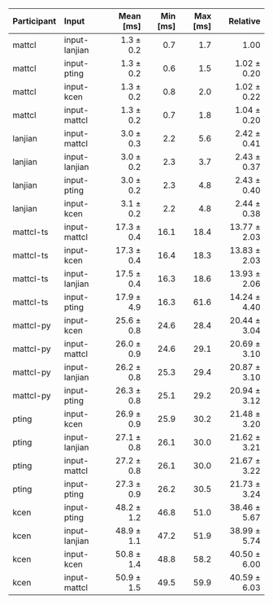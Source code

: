 | Participant | Input | Mean [ms] | Min [ms] | Max [ms] | Relative |
|:---|:---|---:|---:|---:|---:|
| mattcl | input-lanjian | 1.3 ± 0.2 | 0.7 | 1.7 | 1.00 |
| mattcl | input-pting | 1.3 ± 0.2 | 0.6 | 1.5 | 1.02 ± 0.20 |
| mattcl | input-kcen | 1.3 ± 0.2 | 0.8 | 2.0 | 1.02 ± 0.22 |
| mattcl | input-mattcl | 1.3 ± 0.2 | 0.7 | 1.8 | 1.04 ± 0.20 |
| lanjian | input-mattcl | 3.0 ± 0.3 | 2.2 | 5.6 | 2.42 ± 0.41 |
| lanjian | input-lanjian | 3.0 ± 0.2 | 2.3 | 3.7 | 2.43 ± 0.37 |
| lanjian | input-pting | 3.0 ± 0.2 | 2.3 | 4.8 | 2.43 ± 0.40 |
| lanjian | input-kcen | 3.1 ± 0.2 | 2.2 | 4.8 | 2.44 ± 0.38 |
| mattcl-ts | input-mattcl | 17.3 ± 0.4 | 16.1 | 18.4 | 13.77 ± 2.03 |
| mattcl-ts | input-kcen | 17.3 ± 0.4 | 16.4 | 18.3 | 13.83 ± 2.03 |
| mattcl-ts | input-lanjian | 17.5 ± 0.4 | 16.3 | 18.6 | 13.93 ± 2.06 |
| mattcl-ts | input-pting | 17.9 ± 4.9 | 16.3 | 61.6 | 14.24 ± 4.40 |
| mattcl-py | input-kcen | 25.6 ± 0.8 | 24.6 | 28.4 | 20.44 ± 3.04 |
| mattcl-py | input-mattcl | 26.0 ± 0.9 | 24.6 | 29.1 | 20.69 ± 3.10 |
| mattcl-py | input-lanjian | 26.2 ± 0.8 | 25.3 | 29.4 | 20.87 ± 3.10 |
| mattcl-py | input-pting | 26.3 ± 0.8 | 25.1 | 29.2 | 20.94 ± 3.12 |
| pting | input-kcen | 26.9 ± 0.9 | 25.9 | 30.2 | 21.48 ± 3.20 |
| pting | input-lanjian | 27.1 ± 0.8 | 26.1 | 30.0 | 21.62 ± 3.21 |
| pting | input-mattcl | 27.2 ± 0.8 | 26.1 | 30.0 | 21.67 ± 3.22 |
| pting | input-pting | 27.3 ± 0.9 | 26.2 | 30.5 | 21.73 ± 3.24 |
| kcen | input-pting | 48.2 ± 1.2 | 46.8 | 51.0 | 38.46 ± 5.67 |
| kcen | input-lanjian | 48.9 ± 1.1 | 47.2 | 51.9 | 38.99 ± 5.74 |
| kcen | input-kcen | 50.8 ± 1.4 | 48.8 | 58.2 | 40.50 ± 6.00 |
| kcen | input-mattcl | 50.9 ± 1.5 | 49.5 | 59.9 | 40.59 ± 6.03 |
